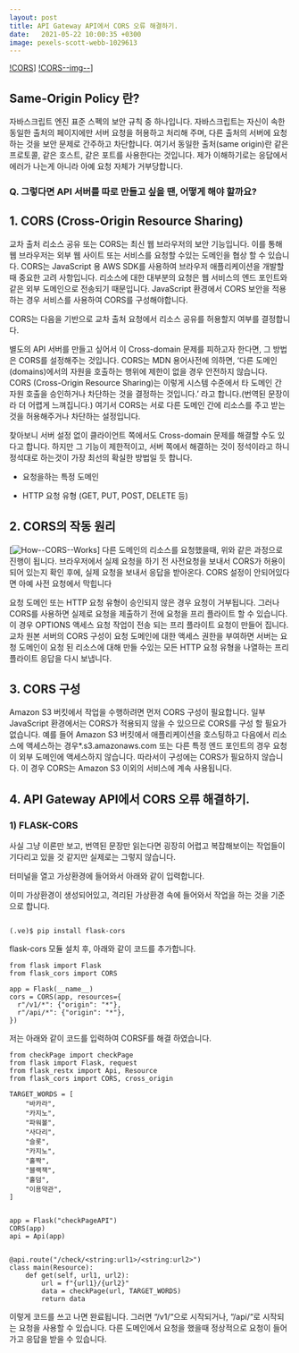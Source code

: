 ```yaml
---
layout: post
title: API Gateway API에서 CORS 오류 해결하기.
date:   2021-05-22 10:00:35 +0300
image: pexels-scott-webb-1029613
---
```

[!CORS](https://files.slack.com/files-pri/T01CGBWU0EB-F021WRFGVM5/1621396241366.png)]
[!CORS--img--](https://files.slack.com/files-pri/T01CGBWU0EB-F022BQZ6T6F/1621396240491.png)]


## Same-Origin Policy 란? 


자바스크립트 엔진 표준 스펙의 보안 규칙 중 하나입니다. 자바스크립트는 자신이 속한 동일한 출처의 페이지에만 서버 요청을 허용하고 처리해 주며, 다른 출처의 서버에 요청하는 것을 보안 문제로 간주하고 차단합니다. 여기서 동일한 출처(same origin)란 같은 프로토콜, 같은 호스트, 같은 포트를 사용한다는 것입니다. 제가 이해하기로는 응답에서 에러가 나는게 아니라 아예 요청 자체가 거부당합니다.


### Q. 그렇다면 API 서버를 따로 만들고 싶을 땐, 어떻게 해야 할까요?


## 1. CORS (Cross-Origin Resource Sharing)

교차 출처 리소스 공유 또는 CORS는 최신 웹 브라우저의 보안 기능입니다. 이를 통해 웹 브라우저는 외부 웹 사이트 또는 서비스를 요청할 수있는 도메인을 협상 할 수 있습니다. CORS는 JavaScript 용 AWS SDK를 사용하여 브라우저 애플리케이션을 개발할 때 중요한 고려 사항입니다. 리소스에 대한 대부분의 요청은 웹 서비스의 엔드 포인트와 같은 외부 도메인으로 전송되기 때문입니다. JavaScript 환경에서 CORS 보안을 적용하는 경우 서비스를 사용하여 CORS를 구성해야합니다.

CORS는 다음을 기반으로 교차 출처 요청에서 리소스 공유를 허용할지 여부를 결정합니다.


별도의 API 서버를 만들고 싶어서 이 Cross-domain 문제를 피하고자 한다면, 그 방법은 CORS를 설정해주는 것입니다. CORS는 MDN 용어사전에 의하면, ‘다른 도메인(domains)에서의 자원을 호출하는 행위에 제한이 없을 경우 안전하지 않습니다. CORS (Cross-Origin Resource Sharing)는 이렇게 시스템 수준에서 타 도메인 간 자원 호출을 승인하거나 차단하는 것을 결정하는 것입니다.’ 라고 합니다.(번역된 문장이라 더 어렵게 느껴집니다.) 여기서 CORS는 서로 다른 도메인 간에 리소스를 주고 받는 것을 허용해주거나 차단하는 설정입니다.

찾아보니 서버 설정 없이 클라이언트 쪽에서도 Cross-domain 문제를 해결할 수도 있다고 합니다. 하지만 그 기능이 제한적이고, 서버 쪽에서 해결하는 것이 정석이라고 하니 정석대로 하는것이 가장 최선의 확실한 방법일 듯 합니다.

+ 요청을하는 특정 도메인

+ HTTP 요청 유형 (GET, PUT, POST, DELETE 등)

## 2. CORS의 작동 원리
[![How--CORS--Works](https://docs.aws.amazon.com/sdk-for-javascript/v2/developer-guide/images/cors-overview.png)]
다른 도메인의 리소스를 요청했을때, 위와 같은 과정으로 진행이 됩니다. 브라우저에서 실제 요청을 하기 전 사전요청을 보내서 CORS가 허용이 되어 있는지 확인 후에, 실제 요청을 보내서 응답을 받아온다. CORS 설정이 안되어있다면 아예 사전 요청에서 막힙니다

요청 도메인 또는 HTTP 요청 유형이 승인되지 않은 경우 요청이 거부됩니다. 그러나 CORS를 사용하면 실제로 요청을 제출하기 전에 요청을 프리 플라이트 할 수 있습니다. 이 경우 OPTIONS 액세스 요청 작업이 전송 되는 프리 플라이트 요청이 만들어 집니다. 교차 원본 서버의 CORS 구성이 요청 도메인에 대한 액세스 권한을 부여하면 서버는 요청 도메인이 요청 된 리소스에 대해 만들 수있는 모든 HTTP 요청 유형을 나열하는 프리 플라이트 응답을 다시 보냅니다.

## 3. CORS 구성
Amazon S3 버킷에서 작업을 수행하려면 먼저 CORS 구성이 필요합니다. 일부 JavaScript 환경에서는 CORS가 적용되지 않을 수 있으므로 CORS를 구성 할 필요가 없습니다. 예를 들어 Amazon S3 버킷에서 애플리케이션을 호스팅하고 다음에서 리소스에 액세스하는 경우*.s3.amazonaws.com 또는 다른 특정 엔드 포인트의 경우 요청이 외부 도메인에 액세스하지 않습니다. 따라서이 구성에는 CORS가 필요하지 않습니다. 이 경우 CORS는 Amazon S3 이외의 서비스에 계속 사용됩니다.




## 4. API Gateway API에서 CORS 오류 해결하기.


### 1) FLASK-CORS
사실 그냥 이론만 보고, 번역된 문장만 읽는다면 굉장히 어렵고 복잡해보이는 작업들이 기다리고 있을 것 같지만 실제로는 그렇지 않습니다. 
 

터미널을 열고 가상환경에 들어와서 아래와 같이 입력합니다.

이미 가상환경이 생성되어있고, 격리된 가상환경 속에 들어와서 작업을 하는 것을 기준으로 합니다.

```

(.ve)$ pip install flask-cors

```

 

flask-cors 모듈 설치 후, 아래와 같이 코드를 추가합니다.

```
from flask import Flask
from flask_cors import CORS

app = Flask(__name__)
cors = CORS(app, resources={
  r"/v1/*": {"origin": "*"},
  r"/api/*": {"origin": "*"},
})

```

저는 아래와 같이 코드를 입력하여 CORSF를 해결 하였습니다.

```
from checkPage import checkPage
from flask import Flask, request
from flask_restx import Api, Resource
from flask_cors import CORS, cross_origin

TARGET_WORDS = [
    "바카라",
    "카지노",
    "파워볼",
    "사다리",
    "슬롯",
    "카지노",
    "홀짝",
    "블랙잭",
    "홀덤",
    "이용약관",
]


app = Flask("checkPageAPI")
CORS(app)
api = Api(app)


@api.route("/check/<string:url1>/<string:url2>")
class main(Resource):
    def get(self, url1, url2):
        url = f"{url1}/{url2}"
        data = checkPage(url, TARGET_WORDS)
        return data
```


이렇게 코드를 쓰고 나면 완료됩니다. 
그러면 “/v1/“으로 시작되거나, “/api/“로 시작되는 요청을 사용할 수 있습니다.
 다른 도메인에서 요청을 했을때 정상적으로 요청이 들어가고 응답을 받을 수 있습니다.